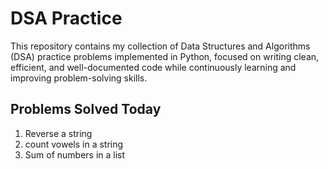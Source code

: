 # DSA Practice

This repository contains my collection of Data Structures and Algorithms (DSA) practice problems implemented in Python, focused on writing clean, efficient, and well-documented code while continuously learning and improving problem-solving skills.

## Problems Solved Today
1. Reverse a string
2. count vowels in a string
3. Sum of numbers in a list
